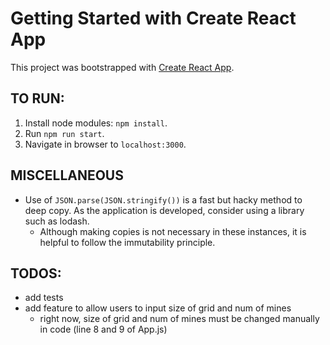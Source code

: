 # Getting Started with Create React App

This project was bootstrapped with [Create React App](https://github.com/facebook/create-react-app).

## TO RUN:
1. Install node modules: `npm install`.
2. Run `npm run start`.
3. Navigate in browser to `localhost:3000`.

## MISCELLANEOUS
- Use of `JSON.parse(JSON.stringify())` is a fast but hacky method to deep copy. As the application is developed, consider using a library such as lodash.
  - Although making copies is not necessary in these instances, it is helpful to follow the immutability principle.

## TODOS:
- add tests
- add feature to allow users to input size of grid and num of mines
  - right now, size of grid and num of mines must be changed manually in code (line 8 and 9 of App.js)
